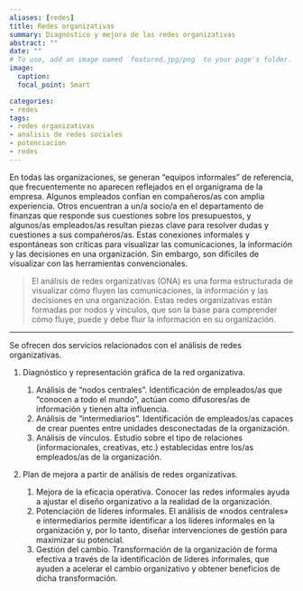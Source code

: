 ```yaml
---
aliases: [redes]
title: Redes organizativas 
summary: Diagnóstico y mejora de las redes organizativas
abstract: ""
date: ""
# To use, add an image named `featured.jpg/png` to your page's folder. 
image:
  caption: 
  focal_point: Smart

categories:
- redes
tags:
- redes organizativas
- analisis de redes sociales
- potenciacion
- redes
---
```


En todas las organizaciones, se generan “equipos informales” de referencia, que frecuentemente no aparecen reflejados en el organigrama de la empresa. Algunos empleados confían en compañeros/as con amplia experiencia. Otros encuentran a un/a socio/a en el departamento de finanzas que responde sus cuestiones sobre los presupuestos, y algunos/as empleados/as resultan piezas clave para resolver dudas y cuestiones a sus compañeros/as. Estas conexiones informales y espontáneas son críticas para visualizar las comunicaciones, la información y las decisiones en una organización. Sin embargo, son difíciles de visualizar con las herramientas convencionales.

> El análisis de redes organizativas (ONA) es una forma estructurada de visualizar cómo fluyen las comunicaciones, la información y las decisiones en una organización. Estas redes organizativas están formadas por nodos y vínculos, que son la base para comprender cómo fluye, puede y debe fluir la información en su organización.

---

Se ofrecen dos servicios relacionados con el análisis de redes organizativas.

  1. Diagnóstico y representación gráfica de la red organizativa.
     1. Análisis de “nodos centrales”. Identificación de empleados/as que “conocen a todo el mundo”, actúan como difusores/as de información y tienen alta influencia.
     2. Análisis de “intermediarios”. Identificación de empleados/as capaces de crear puentes entre unidades desconectadas de la organización.
     3. Análisis de vínculos. Estudio sobre el tipo de relaciones (informacionales, creativas, etc.) establecidas entre los/as empleados/as de la organización.
      
  2. Plan de mejora a partir de análisis de redes organizativas.
     1. Mejora de la eficacia operativa. Conocer las redes informales ayuda a ajustar el diseño organizativo a la realidad de la organización.
     2. Potenciación de líderes informales. El análisis de «nodos centrales» e intermediarios permite identificar a los líderes informales en la organización y, por lo tanto, diseñar intervenciones de gestión para maximizar su potencial.
     3. Gestión del cambio. Transformación de la organización de forma efectiva a través de la identificación de líderes informales, que ayuden a acelerar el cambio organizativo y obtener beneficios de dicha transformación.